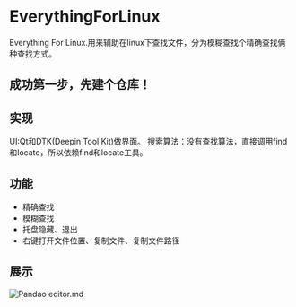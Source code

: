# EverythingForLinux
Everything For Linux.用来辅助在linux下查找文件，分为模糊查找个精确查找俩种查找方式。

## 成功第一步，先建个仓库！

## 实现
UI:Qt和DTK(Deepin Tool Kit)做界面。
搜索算法：没有查找算法，直接调用find和locate，所以依赖find和locate工具。

## 功能
- 精确查找
- 模糊查找
- 托盘隐藏、退出
- 右键打开文件位置、复制文件、复制文件路径

## 展示
![Pandao editor.md](https://pandao.github.io/editor.md/images/logos/editormd-logo-180x180.png "Pandao editor.md")
